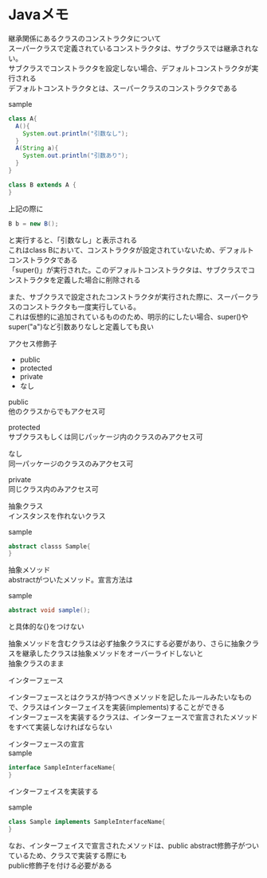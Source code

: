 # Javaメモ  

継承関係にあるクラスのコンストラクタについて  
スーパークラスで定義されているコンストラクタは、サブクラスでは継承されない。  
サブクラスでコンストラクタを設定しない場合、デフォルトコンストラクタが実行される  
デフォルトコンストラクタとは、スーパークラスのコンストラクタである  

sample  
```java
class A{
  A(){
    System.out.println("引数なし");
  }
  A(String a){
    System.out.println("引数あり");
  }
}

class B extends A {
}
```

上記の際に  
```java
B b = new B();
```
と実行すると、「引数なし」と表示される  
これはclass Bにおいて、コンストラクタが設定されていないため、デフォルトコンストラクタである  
「super()」が実行された。このデフォルトコンストラクタは、サブクラスでコンストラクタを定義した場合に削除される  

また、サブクラスで設定されたコンストラクタが実行された際に、スーパークラスのコンストラクタも一度実行している。  
これは仮想的に追加されているもののため、明示的にしたい場合、super()やsuper("a")など引数ありなしと定義しても良い  


アクセス修飾子  

- public  
- protected  
- private  
- なし  

public  
他のクラスからでもアクセス可  

protected  
サブクラスもしくは同じパッケージ内のクラスのみアクセス可  

なし  
同一パッケージのクラスのみアクセス可  

private  
同じクラス内のみアクセス可  

抽象クラス  
インスタンスを作れないクラス  

sample
```java
abstract classs Sample{
}
```
抽象メソッド  
abstractがついたメソッド。宣言方法は  

sample  
```java
abstract void sample();
```  

と具体的な{}をつけない  

抽象メソッドを含むクラスは必ず抽象クラスにする必要があり、さらに抽象クラスを継承したクラスは抽象メソッドをオーバーライドしないと  
抽象クラスのまま  

インターフェース  

インターフェースとはクラスが持つべきメソッドを記したルールみたいなもので、クラスはインターフェイスを実装(implements)することができる  
インターフェースを実装するクラスは、インターフェースで宣言されたメソッドをすべて実装しなければならない  

インターフェースの宣言  
sample  
```java
interface SampleInterfaceName{
}
```

インターフェイスを実装する  

sample  
```java
class Sample implements SampleInterfaceName{
}
```

なお、インターフェイスで宣言されたメソッドは、public abstract修飾子がついているため、クラスで実装する際にも  
public修飾子を付ける必要がある  
